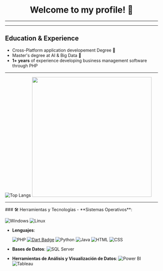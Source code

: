 
<h1 align="center">Welcome to my profile! 👋</h1>
<hr class="solid">
<!-- <p align="center">Cross-Platform developer 📱 | Big Data & AI specialist 🤖  | Web-developer 🌐  -->
</p>
<hr class="solid">
<h2>Education & Experience</h2>

- Cross-Platform application developement Degree 📱
- Master's degree at AI & Big Data 🤖
- **1+ years** of experience developing business management software through PHP
<hr class="solid">

![Top Langs](https://github-readme-stats.vercel.app/api/top-langs/?username=SJRobayo&layout=compact&theme=tokyonight)
<img src="https://github-readme-stats.vercel.app/api?username=SJRobayo&show_icons=true&hide_title=true&theme=tokyonight" width="394">

<hr class="solid">
### 🛠️ Herramientas y Tecnologías
- **Sistemas Operativos**: 

  ![Windows](https://img.shields.io/badge/Windows-0078D6?style=flat&logo=windows8&logoColor=white)
  ![Linux](https://img.shields.io/badge/Linux-FCC624?style=flat&logo=linux&logoColor=black)
  
- **Lenguajes**:
  
  ![PHP](https://img.shields.io/badge/PHP-777BB4?style=flat&logo=php&logoColor=white)
  [![Dart Badge](https://img.shields.io/badge/-Dart-0175C2?logo=dart&logoColor=fff&style=flat-square)](https://dart.dev/)
  ![Python](https://img.shields.io/badge/Python-3776AB?style=flat&logo=python&logoColor=white)
  ![Java](https://img.shields.io/badge/Java-ED8B00?style=flat&logo=java&logoColor=white)
  ![HTML](https://img.shields.io/badge/HTML5-E34F26?style=flat&logo=html5&logoColor=white)
  ![CSS](https://img.shields.io/badge/CSS3-1572B6?style=flat&logo=css3&logoColor=white)

- **Bases de Datos**:
  ![SQL Server](https://img.shields.io/badge/SQL%20Server-CC2927?style=flat&logo=microsoft-sql-server&logoColor=white) 

- **Herramientas de Análisis y Visualización de Datos**: 
  ![Power BI](https://img.shields.io/badge/Power%20BI-F2C811?style=flat&logo=power-bi&logoColor=black)
  ![Tableau](https://img.shields.io/badge/Tableau-E97627?style=flat&logo=tableau&logoColor=white)


